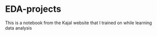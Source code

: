 # EDA-projects
This is a notebook from the Kajal website that I trained on while learning data analysis
